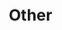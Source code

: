 ---
layout: page
title: Other
nav: true
nav_order: 6
dropdown: true
children: 
    - title: Notes
      permalink: /notes/
    # - title: divider
    - title: ArxivSpot
      permalink: /arxiv/
---